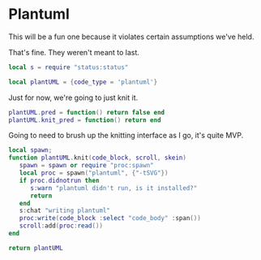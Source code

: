 # Plantuml


  This will be a fun one because it violates certain assumptions we've held\.

That's fine\.  They weren't meant to last\.

```lua
local s = require "status:status"
```


```lua
local plantUML = {code_type = 'plantuml'}
```

Just for now, we're going to just knit it\.

```lua
plantUML.pred = function() return false end
plantUML.knit_pred = function() return end
```

Going to need to brush up the knitting interface as I go, it's quite MVP\.

```lua
local spawn;
function plantUML.knit(code_block, scroll, skein)
   spawn = spawn or require "proc:spawn"
   local proc = spawn("plantuml", {"-tSVG"})
   if proc.didnotrun then
      s:warn "plantuml didn't run, is it installed?"
      return
   end
   s:chat "writing plantuml"
   proc:write(code_block :select "code_body" :span())
   scroll:add(proc:read())
end
```

```lua
return plantUML
```
